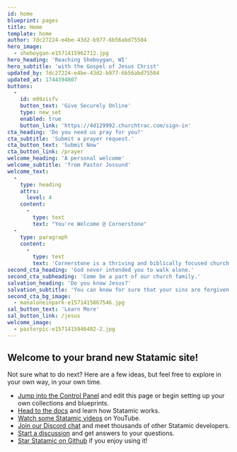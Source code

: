 ```yaml
---
id: home
blueprint: pages
title: Home
template: home
author: 7dc27224-e4be-43d2-b977-6b56abd75504
hero_image:
  - sheboygan-e1571415962712.jpg
hero_heading: 'Reaching Sheboygan, WI'
hero_subtitle: 'with the Gospel of Jesus Christ'
updated_by: 7dc27224-e4be-43d2-b977-6b56abd75504
updated_at: 1744394807
buttons:
  -
    id: m99zisfv
    button_text: 'Give Securely Online'
    type: new_set
    enabled: true
    button_link: 'https://4d129992.churchtrac.com/sign-in'
cta_heading: 'Do you need us pray for you?'
cta_subtitle: 'Submit a prayer request.'
cta_button_text: 'Submit Now'
cta_button_link: /prayer
welcome_heading: 'A personal welcome'
welcome_subtitle: 'from Pastor Jossund'
welcome_text:
  -
    type: heading
    attrs:
      level: 4
    content:
      -
        type: text
        text: "You're Welcome @ Cornerstone"
  -
    type: paragraph
    content:
      -
        type: text
        text: 'Cornerstone is a thriving and biblically focused church. We have found God’s Word to be true and are building on its sure foundation. God has added many wonderful people since we started in 2011. Join us for our next worship service and we believe you will be drawn to praise God with us for the great things He has done!'
second_cta_heading: 'God never intended you to walk alone.'
second_cta_subheading: 'Come be a part of our church family.'
salvation_heading: 'Do you know Jesus?'
salvation_subtitle: 'You can know for sure that your sins are forgiven.'
second_cta_bg_image:
  - manaloneinpark-e1571415867546.jpg
sal_button_text: 'Learn More'
sal_button_link: /jesus
welcome_image:
  - pastorpic-e1571415946482-2.jpg
---
```

## Welcome to your brand new Statamic site!

Not sure what to do next? Here are a few ideas, but feel free to explore in your own way, in your own time.

- [Jump into the Control Panel](/cp) and edit this page or begin setting up your own collections and blueprints.
- [Head to the docs](https://statamic.dev) and learn how Statamic works.
- [Watch some Statamic videos](https://youtube.com/statamic) on YouTube.
- [Join our Discord chat](https://statamic.com/discord) and meet thousands of other Statamic developers.
- [Start a discussion](https://github.com/statamic/cms/discussions) and get answers to your questions.
- [Star Statamic on Github](https://github.com/statamic/cms) if you enjoy using it!
